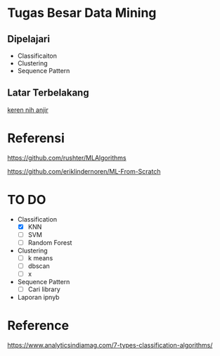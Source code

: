 # Tugas Besar Data Mining 
## Dipelajari
- Classificaiton 
- Clustering 
- Sequence Pattern 
## Latar Terbelakang
[keren nih anjir](https://github.com/rasbt/pattern_classification/raw/master/Images/logo.png)

# Referensi 
https://github.com/rushter/MLAlgorithms

https://github.com/eriklindernoren/ML-From-Scratch

# TO DO 
- Classification 
    - [x] KNN
    - [ ] SVM
    - [ ] Random Forest
- Clustering 
    - [ ] k means
    - [ ] dbscan 
    - [ ] x
- Sequence Pattern 
    - [ ] Cari library 
- Laporan ipnyb

# Reference 
https://www.analyticsindiamag.com/7-types-classification-algorithms/